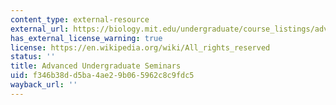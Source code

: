 ```yaml
---
content_type: external-resource
external_url: https://biology.mit.edu/undergraduate/course_listings/advanced_undergraduate_seminars
has_external_license_warning: true
license: https://en.wikipedia.org/wiki/All_rights_reserved
status: ''
title: Advanced Undergraduate Seminars
uid: f346b38d-d5ba-4ae2-9b06-5962c8c9fdc5
wayback_url: ''
---
```

